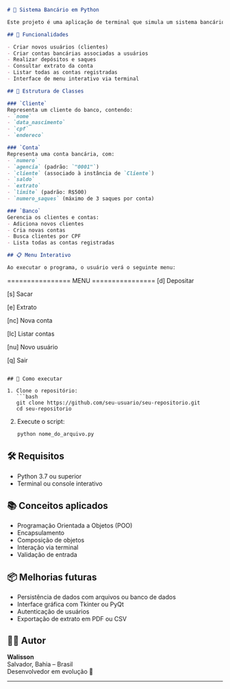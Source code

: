 

```markdown
# 🏦 Sistema Bancário em Python

Este projeto é uma aplicação de terminal que simula um sistema bancário simples, utilizando os princípios da **programação orientada a objetos**. Ele permite o gerenciamento de clientes, contas bancárias, depósitos, saques e extratos.

## 📌 Funcionalidades

- Criar novos usuários (clientes)
- Criar contas bancárias associadas a usuários
- Realizar depósitos e saques
- Consultar extrato da conta
- Listar todas as contas registradas
- Interface de menu interativo via terminal

## 🧱 Estrutura de Classes

### `Cliente`
Representa um cliente do banco, contendo:
- `nome`
- `data_nascimento`
- `cpf`
- `endereco`

### `Conta`
Representa uma conta bancária, com:
- `numero`
- `agencia` (padrão: `"0001"`)
- `cliente` (associado à instância de `Cliente`)
- `saldo`
- `extrato`
- `limite` (padrão: R$500)
- `numero_saques` (máximo de 3 saques por conta)

### `Banco`
Gerencia os clientes e contas:
- Adiciona novos clientes
- Cria novas contas
- Busca clientes por CPF
- Lista todas as contas registradas

## 📋 Menu Interativo

Ao executar o programa, o usuário verá o seguinte menu:

```
================ MENU ================
[d]	Depositar

[s]	Sacar

[e]	Extrato

[nc]	Nova conta

[lc]	Listar contas

[nu]	Novo usuário

[q]	Sair

```

## 🚀 Como executar

1. Clone o repositório:
   ```bash
   git clone https://github.com/seu-usuario/seu-repositorio.git
   cd seu-repositorio
   ```

2. Execute o script:
   ```bash
   python nome_do_arquivo.py
   ```

## 🛠 Requisitos

- Python 3.7 ou superior
- Terminal ou console interativo

## 📚 Conceitos aplicados

- Programação Orientada a Objetos (POO)
- Encapsulamento
- Composição de objetos
- Interação via terminal
- Validação de entrada

## 📦 Melhorias futuras

- Persistência de dados com arquivos ou banco de dados
- Interface gráfica com Tkinter ou PyQt
- Autenticação de usuários
- Exportação de extrato em PDF ou CSV

## 👨‍💻 Autor

**Walisson**  
Salvador, Bahia – Brasil  
Desenvolvedor em evolução 🚀

---

```
